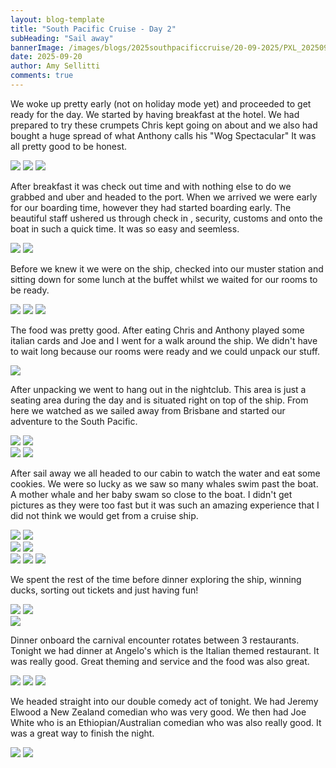 ```yaml
---
layout: blog-template
title: "South Pacific Cruise - Day 2"
subHeading: "Sail away"
bannerImage: /images/blogs/2025southpacificcruise/20-09-2025/PXL_20250920_055053702.MP.jpg_compressed.JPEG
date: 2025-09-20
author: Amy Sellitti
comments: true
---
```


We woke up pretty early (not on holiday mode yet) and proceeded to get ready for the day. We started by having breakfast at the hotel. We had prepared to try these crumpets Chris kept going on about and we also had bought a huge spread of what Anthony calls his "Wog Spectacular" It was all pretty good to be honest. 

<div class="grid-3c">
  <img src="/images/blogs/2025southpacificcruise/20-09-2025/PXL_20250919_224247290.jpg_compressed.JPEG"/>
  <img src="/images/blogs/2025southpacificcruise/20-09-2025/PXL_20250919_224722087.jpg_compressed.JPEG"/>
  <img src="/images/blogs/2025southpacificcruise/20-09-2025/PXL_20250919_224718168.jpg_compressed.JPEG"/>
</div>

After breakfast it was check out time and with nothing else to do we grabbed and uber and headed to the port. When we arrived we were early for our boarding time, however they had started boarding early. The beautiful staff ushered us through check in , security, customs and onto the boat in such a quick time. It was so easy and seemless. 

<div class="grid-2c">
  <img src="/images/blogs/2025southpacificcruise/20-09-2025/PXL_20250920_011031091.MP.jpg_compressed.JPEG"/>
  <img src="/images/blogs/2025southpacificcruise/20-09-2025/PXL_20250920_011039941.jpg_compressed.JPEG"/>
</div>

Before we knew it we were on the ship, checked into our muster station and sitting down for some lunch at the buffet whilst we waited for our rooms to be ready.

<div class="grid-1l-2w">
  <img src="/images/blogs/2025southpacificcruise/20-09-2025/PXL_20250920_011229705.jpg_compressed.JPEG"/>
  <img src="/images/blogs/2025southpacificcruise/20-09-2025/PXL_20250920_014124938.jpg_compressed.JPEG"/>
  <img src="/images/blogs/2025southpacificcruise/20-09-2025/PXL_20250920_020147909.jpg_compressed.JPEG"/>
</div>

The food was pretty good. After eating Chris and Anthony played some italian cards and Joe and I went for a walk around the ship. We didn't have to wait long because our rooms were ready and we could unpack our stuff. 

<div class="center-image"><img src="/images/blogs/2025southpacificcruise/20-09-2025/PXL_20250920_023135130.jpg_compressed.JPEG"/></div>

After unpacking we went to hang out in the nightclub. This area is just a seating area during the day and is situated right on top of the ship. From here we watched as we sailed away from Brisbane and started our adventure to the South Pacific.

<div class="grid-2c">
  <img src="/images/blogs/2025southpacificcruise/20-09-2025/PXL_20250920_025810205.jpg_compressed.JPEG"/>
  <img src="/images/blogs/2025southpacificcruise/20-09-2025/PXL_20250920_030559702.MP.jpg_compressed.JPEG"/>
</div>
<div class="grid-2c">
  <img src="/images/blogs/2025southpacificcruise/20-09-2025/PXL_20250920_044110308.jpg_compressed.JPEG"/>
  <img src="/images/blogs/2025southpacificcruise/20-09-2025/PXL_20250920_050800559.MP.jpg_compressed.JPEG"/>
</div>

After sail away we all headed to our cabin to watch the water and eat some cookies. We were so lucky as we saw so many whales swim past the boat. A mother whale and her baby swam so close to the boat. I didn't get pictures as they were too fast but it was such an amazing experience that I did not think we would get from a cruise ship. 
<div class="grid-2c">
  <img src="/images/blogs/2025southpacificcruise/20-09-2025/PXL_20250920_061033511.MP.jpg_compressed.JPEG"/>
  <img src="/images/blogs/2025southpacificcruise/20-09-2025/PXL_20250920_061054329.jpg_compressed.JPEG"/>
</div>
<div class="grid-2c">
  <img src="/images/blogs/2025southpacificcruise/20-09-2025/PXL_20250920_061134481.jpg_compressed.JPEG"/>
  <img src="/images/blogs/2025southpacificcruise/20-09-2025/PXL_20250920_061135913.jpg_compressed.JPEG"/>
</div>

<div class="grid-2w-1l">
  <img src="/images/blogs/2025southpacificcruise/20-09-2025/PXL_20250920_062331060.jpg_compressed.JPEG"/>
  <img src="/images/blogs/2025southpacificcruise/20-09-2025/PXL_20250920_065230468.jpg_compressed.JPEG"/>
  <img src="/images/blogs/2025southpacificcruise/20-09-2025/PXL_20250920_063920703.jpg_compressed.JPEG"/>
</div>

We spent the rest of the time before dinner exploring the ship, winning ducks, sorting out tickets and just having fun!

<div class="grid-2c">
  <img src="/images/blogs/2025southpacificcruise/20-09-2025/PXL_20250920_085121110.jpg_compressed.JPEG"/>
  <img src="/images/blogs/2025southpacificcruise/20-09-2025/PXL_20250920_085152697.MP.jpg_compressed.JPEG"/>
</div>
<div class="center-image"><img src="/images/blogs/2025southpacificcruise/20-09-2025/PXL_20250920_085313867.jpg_compressed.JPEG"/></div>

Dinner onboard the carnival encounter rotates between 3 restaurants. Tonight we had dinner at Angelo's which is the Italian themed restaurant. It was really good. Great theming and service and the food was also great. 
<div class="grid-1l-2w">
  <img src="/images/blogs/2025southpacificcruise/20-09-2025/PXL_20250920_094730818.jpg_compressed.JPEG"/>
  <img src="/images/blogs/2025southpacificcruise/20-09-2025/PXL_20250920_101312647.jpg_compressed.JPEG"/>
  <img src="/images/blogs/2025southpacificcruise/20-09-2025/PXL_20250920_104029523.jpg_compressed.JPEG"/>
</div>

We headed straight into our double comedy act of tonight. We had Jeremy Elwood a New Zealand comedian who was very good. We then had Joe White who is an Ethiopian/Australian comedian who was also really good. It was a great way to finish the night. 

<div class="grid-2c">
  <img src="/images/blogs/2025southpacificcruise/20-09-2025/PXL_20250920_110226564.jpg_compressed.JPEG"/>
  <img src="/images/blogs/2025southpacificcruise/20-09-2025/PXL_20250920_121001351.jpg_compressed.JPEG"/>
</div>

